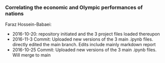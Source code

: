 ### Correlating the economic and Olympic performances of nations

Faraz Hossein-Babaei:
- 2016-10-20: repository initiated and the 3 project files loaded thereupon
- 2016-11-3  Commit: Uploaded new versions of the 3 main .ipynb files. directly edited the main branch. Edits include mainly markdown report
- 2016-10-25 Commit: Uploaded new versions of the 3 main .ipynb files. Will merge to main

